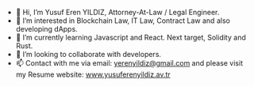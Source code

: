 - 👋 Hi, I’m Yusuf Eren YILDIZ, Attorney-At-Law / Legal Engineer.
- 👀 I’m interested in Blockchain Law, IT Law, Contract Law and also developing dApps.
- 🌱 I’m currently learning Javascript and React. Next target, Solidity and Rust.
- 💞️ I’m looking to collaborate with developers.
- 📫 Contact with me via email: yerenyildiz@gmail.com and please visit my Resume website: www.yusuferenyildiz.av.tr

<!---
yerenyildiz/yerenyildiz is a ✨ special ✨ repository because its `README.md` (this file) appears on your GitHub profile.
You can click the Preview link to take a look at your changes.
--->
